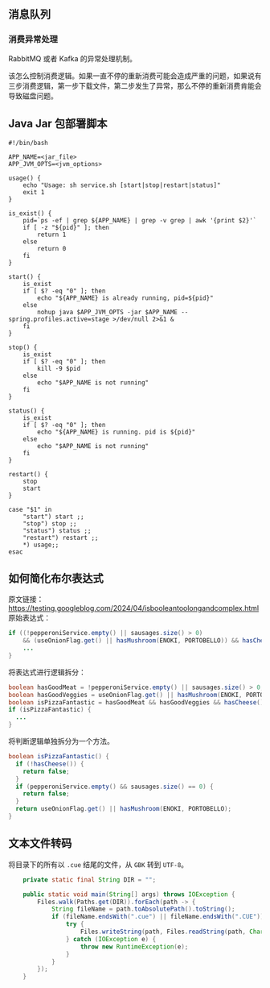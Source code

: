 ## 消息队列

### 消费异常处理

RabbitMQ 或者 Kafka 的异常处理机制。

该怎么控制消费逻辑。如果一直不停的重新消费可能会造成严重的问题，如果说有三步消费逻辑，第一步下载文件，第二步发生了异常，那么不停的重新消费肯能会导致磁盘问题。

## Java Jar 包部署脚本

```shell
#!/bin/bash

APP_NAME=<jar_file>
APP_JVM_OPTS=<jvm_options>

usage() {
    echo "Usage: sh service.sh [start|stop|restart|status]"
    exit 1
}

is_exist() {
    pid=`ps -ef | grep ${APP_NAME} | grep -v grep | awk '{print $2}'`
    if [ -z "${pid}" ]; then 
        return 1
    else 
        return 0
    fi
}

start() {
	is_exist
	if [ $? -eq "0" ]; then
		echo "${APP_NAME} is already running, pid=${pid}"
	else 
		nohup java $APP_JVM_OPTS -jar $APP_NAME --spring.profiles.active=stage >/dev/null 2>&1 &
	fi
}

stop() {
	is_exist
	if [ $? -eq "0" ]; then 
		kill -9 $pid
	else 
		echo "$APP_NAME is not running"
	fi
}

status() {
	is_exist
	if [ $? -eq "0" ]; then
		echo "${APP_NAME} is running. pid is ${pid}"
	else 
		echo "$APP_NAME is not running"
	fi
}

restart() {
	stop
	start
}

case "$1" in
	"start") start ;;
	"stop") stop ;;
	"status") status ;;
	"restart") restart ;;
	*) usage;;
esac
```

## 如何简化布尔表达式
原文链接：https://testing.googleblog.com/2024/04/isbooleantoolongandcomplex.html
原始表达式：
```java
if ((!pepperoniService.empty() || sausages.size() > 0)
	&& (useOnionFlag.get() || hasMushroom(ENOKI, PORTOBELLO)) && hasCheese()) {
	...
}
```

将表达式进行逻辑拆分：
```java
boolean hasGoodMeat = !pepperoniService.empty() || sausages.size() > 0;
boolean hasGoodVeggies = useOnionFlag.get() || hasMushroom(ENOKI, PORTOBELLO);
boolean isPizzaFantastic = hasGoodMeat && hasGoodVeggies && hasCheese();
if (isPizzaFantastic) {
  ...
}
```

将判断逻辑单独拆分为一个方法。
```java
boolean isPizzaFantastic() {
  if (!hasCheese()) {
    return false;
  }
  if (pepperoniService.empty() && sausages.size() == 0) {
    return false;
  }
  return useOnionFlag.get() || hasMushroom(ENOKI, PORTOBELLO);
}
```

## 文本文件转码
将目录下的所有以 `.cue` 结尾的文件，从 `GBK` 转到 `UTF-8`。
```java
    private static final String DIR = "";

    public static void main(String[] args) throws IOException {
        Files.walk(Paths.get(DIR)).forEach(path -> {
            String fileName = path.toAbsolutePath().toString();
            if (fileName.endsWith(".cue") || fileName.endsWith(".CUE")) {
                try {
                    Files.writeString(path, Files.readString(path, Charset.forName("GBK")), StandardCharsets.UTF_8);
                } catch (IOException e) {
                    throw new RuntimeException(e);
                }
            }
        });
    }
```